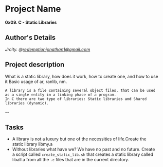 # Project Name
**0x09. C - Static Libraries**

## Author's Details
*Jrcity.* 
*@redemptionjonathan1@gmail.com*

## Project description
What is a static library, how does it work, how to create one, and how to use it
Basic usage of ar, ranlib, nm.
```
A library is a file containing several object files, that can be used as a single entity in a linking phase of a program.
In C there are two type of libraries: Static libraries and Shared libraries (dynamic).
```
--
## Tasks
- A library is not a luxury but one of the necessities of life.Create the static library libmy.a
- Without libraries what have we? We have no past and no future. Create a script called `create_static_lib.sh` that creates a static library called liball.a from all the `.c` files that are in the current directory.
